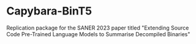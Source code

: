 # Capybara-BinT5
Replication package for the SANER 2023 paper titled "Extending Source Code Pre-Trained Language Models to Summarise Decompiled Binaries"
